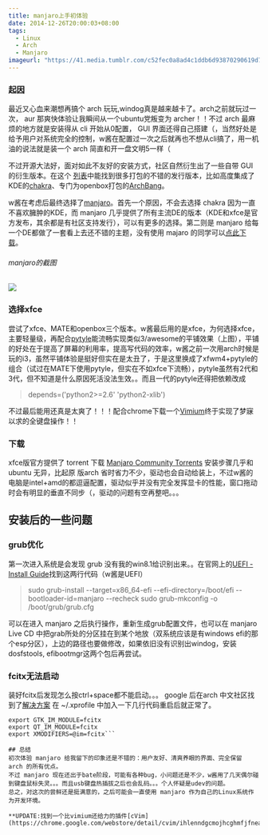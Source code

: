 ```yaml
---
title: manjaro上手初体验
date: 2014-12-26T20:00:03+08:00
tags:
  - Linux
  - Arch
  - Manjaro
imageurl: "https://41.media.tumblr.com/c52fec0a8ad4c1ddb6d93870290619d7/tumblr_nmcb5higeE1tqgztwo3_1280.jpg"
---
```

### 起因
  最近又心血来潮想再搞个 arch 玩玩,windog真是越来越卡了。arch之前就玩过一次， aur 那爽快体验让我瞬间从一个ubuntu党叛变为 archer！！不过 arch 最麻烦的地方就是安装得从 cli 开始从0配置， GUI 界面还得自己搭建（，当然好处是给予用户对系统完全的控制，w酱在配置过一次之后就再也不想从cli搞了，用一机油的说法就是装一个 arch 简直和开一盘文明5一样（

  不过开源大法好，面对如此不友好的安装方式，社区自然衍生出了一些自带 GUI 的衍生版本。在这个 [列表](https://wiki.archlinux.org/index.php/Arch_Based_Distributions)中能找到很多打包的不错的发行版本，比如高度集成了KDE的[chakra](http://chakraos.org/)、专门为openbox打包的[ArchBang](http://www.archbang.org/)。

  w酱在考虑后最终选择了[manjaro](manjaro.org)。首先一个原因，不会去选择 chakra 因为一直不喜欢臃肿的KDE，而 manjaro 几乎提供了所有主流DE的版本（KDE和xfce是官方发布，其余都是有社区支持发行），可以有更多的选择。第二则是 manjaro 给每一个DE都做了一套看上去还不错的主题，没有使用 majaro 的同学可以[点此下载](https://github.com/manjaro/artwork-menda)。
<!--more-->
###### manjaro的截图
![](https://41.media.tumblr.com/79430b7be94745d63330cd60ba237c63/tumblr_nh715cZkwK1tqgztwo1_1280.png)

### 选择xfce
  尝试了xfce、MATE和openbox三个版本。w酱最后用的是xfce，为何选择xfce，主要轻量级，再配合[pytyle](https://aur.archlinux.org/packages/pytyle/)能流畅实现类似3/awesome的平铺效果（上图），平铺的好处在于提高了屏幕的利用率，提高写代码的效率，w酱之前一次用arch时候是玩的i3，虽然平铺体验是挺好但实在是太丑了，于是这里换成了xfwm4+pytyle的组合（试过在MATE下使用pytyle，但实在不如xfce下流畅），pytyle虽然有2代和3代，但不知道是什么原因死活没法生效。。而且一代的pytyle还得把依赖改成
>depends=('python2>=2.6' 'python2-xlib')

不过最后能用还真是太爽了！！！配合chrome下载一个[Vimium](https://chrome.google.com/webstore/detail/vimium/dbepggeogbaibhgnhhndojpepiihcmeb)终于实现了梦寐以求的全键盘操作！！

### 下载
xfce版官方提供了 torrent 下载
[Manjaro Community Torrents](http://sourceforge.net/projects/manjarotorrents/)
安装步骤几乎和 ubuntu 无异，比起原 版arch 省时省力不少，驱动也会自动给装上，不过w酱的电脑是intel+amd的都逗逼配置，驱动似乎并没有完全发挥显卡的性能，窗口拖动时会有明显的垂直不同步（，驱动的问题有空再整吧。。。

## 安装后的一些问题
### grub优化
  第一次进入系统是会发现 grub 没有我的win8.1给识别出来。。在官网上的[UEFI - Install Guide](https://wiki.manjaro.org/index.php?title=UEFI_-_Install_Guide)找到这两行代码（w酱是UEFI）

>sudo grub-install --target=x86_64-efi --efi-directory=/boot/efi --bootloader-id=manjaro --recheck
sudo grub-mkconfig -o /boot/grub/grub.cfg

可以在进入 manjaro 之后执行操作，重新生成grub配置文件，也可以在 manjaro Live CD 中把grab所处的分区挂在到某个地放（双系统应该是有windows efi的那个esp分区），上边的路径也要做修改，如果依旧没有识别出windog，安装dosfstools, efibootmgr这两个包后再尝试。

### fcitx无法启动

  装好fcitx后发现怎么按ctrl+space都不能启动。。。 google 后在arch 中文社区找到了[解决方案](http://bbs.archlinuxcn.org/viewtopic.php?pid=13921)
在 ~/.xprofile 中加入一下几行代码重启后就正常了。
```~/.xprofile
export GTK_IM_MODULE=fcitx
export QT_IM_MODULE=fcitx
export XMODIFIERS=@im=fcitx```

## 总结
初次体验 manjaro 给我留下的印象还是不错的：用户友好、清爽养眼的界面、完全保留 arch 的所有优点。
不过 manjaro 现在还出于bate阶段，可能有各种bug，小问题还是不少，w酱用了几天偶尔碰到键盘鼠标失灵。。。而且usb键盘热插拔之后也会乱码。。。个人怀疑是udev的问题。
总之，对这次的尝鲜还是挺满意的，之后可能会一直使用 manjaro 作为自己的Linux系统作为开发环境。

**UPDATE:找到一个比vimium还给力的插件[cVim](https://chrome.google.com/webstore/detail/cvim/ihlenndgcmojhcghmfjfneahoeklbjjh)**
